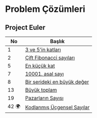 # Problem Çözümleri

 ## Project Euler

 | No                    | Başlık                                           |
 |-----------------------|--------------------------------------------------|
 |1                      |[3 ve 5'in katları](./ProjectEuler/01)            |
 |2                      |[Çift Fibonacci sayıları](./ProjectEuler/02)      |
 |5                      |[En küçük kat](./ProjectEuler/05) 
 |7                      |[10001. asal sayı](./ProjectEuler/07)             |
 |8                      |[Bir serideki en büyük değer](./ProjectEuler/08)  | 
 |13                     |[Büyük toplam](./ProjectEuler/13)                 | 
 |19                     |[Pazarların Sayısı](./ProjectEuler/19)            |                               
 |42 :earth_africa: 	 |[Kodlanmış Üçgensel Sayılar](./ProjectEuler/42)   |

  
